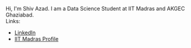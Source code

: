 Hi, I'm Shiv Azad. I am a Data Science Student at IIT Madras and AKGEC Ghaziabad.
<br />
Links:
- <a href="https://www.linkedin.com/in/sh1vazad/">LinkedIn<a>
- <a href="https://app.onlinedegree.iitm.ac.in/student/22F1000359">IIT Madras Profile<a>
<!---
Sh1vAzad/Sh1vAzad is a ✨ special ✨ repository because its `README.md` (this file) appears on your GitHub profile.
You can click the Preview link to take a look at your changes.
--->
